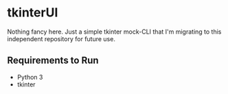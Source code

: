# tkinterUI

Nothing fancy here. Just a simple tkinter mock-CLI that I'm migrating to this independent repository for future use.

## Requirements to Run


- Python 3
- tkinter

